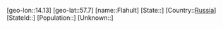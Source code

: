 ﻿---
location: [57.7,14.13]
type: City
tags:
- geo/City


SpocWebEntityId: 30179
isDeleted: false
confidential: public

---
[geo-lon::14.13]
[geo-lat::57.7]
[name::Flahult]
[State::]
[Country::[Russia](geo/Continent/Europe/Russia.md)]
[StateId::]
[Population::]
[Unknown::]

